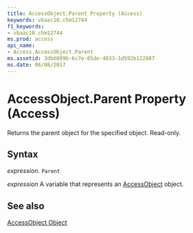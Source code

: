 ```yaml
---
title: AccessObject.Parent Property (Access)
keywords: vbaac10.chm12744
f1_keywords:
- vbaac10.chm12744
ms.prod: access
api_name:
- Access.AccessObject.Parent
ms.assetid: 3db6009b-6c7e-65de-4033-1d592b122887
ms.date: 06/08/2017
---
```



# AccessObject.Parent Property (Access)

Returns the parent object for the specified object. Read-only.


## Syntax

 _expression_. `Parent`

 _expression_ A variable that represents an [AccessObject](Access.AccessObject.md) object.


## See also


[AccessObject Object](Access.AccessObject.md)

